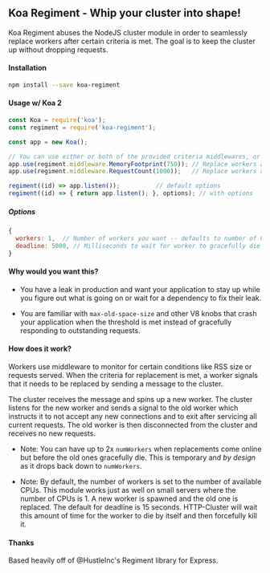## Koa Regiment - Whip your cluster into shape!

Koa Regiment abuses the NodeJS cluster module in order to seamlessly replace workers after certain
criteria is met. The goal is to keep the cluster up without dropping requests.

#### Installation
```sh
npm install --save koa-regiment
```

#### Usage w/ Koa 2
```js
const Koa = require('koa');
const regiment = require('koa-regiment');

const app = new Koa();

// You can use either or both of the provided criteria middlewares, or contribute your own
app.use(regiment.middleware.MemoryFootprint(750)); // Replace workers after rss reaches 750mb
app.use(regiment.middleware.RequestCount(1000));   // Replace workers after every 1000 requests

regiment((id) => app.listen());          // default options
regiment((id) => { return app.listen(); }, options); // with options
```

##### Options

```js
{
  workers: 1,  // Number of workers you want -- defaults to number of CPUs
  deadline: 5000, // Milliseconds to wait for worker to gracefully die before forcing death
}
```

#### Why would you want this?

 - You have a leak in production and want your application to stay up while you figure out what is
going on or wait for a dependency to fix their leak.

 - You are familiar with `max-old-space-size` and other V8 knobs that crash your application
when the threshold is met instead of gracefully responding to outstanding requests.

#### How does it work?

Workers use middleware to monitor for certain conditions like RSS size or requests served. When the
criteria for replacement is met, a worker signals that it needs to be replaced by sending a message
to the cluster.

The cluster receives the message and spins up a new worker. The cluster listens for the new worker
and sends a signal to the old worker which instructs it to not accept any new connections and to
exit after servicing all current requests. The old worker is then disconnected from the cluster
and receives no new requests.

 - Note: You can have up to 2x `numWorkers` when replacements come online but before the old
ones gracefully die. This is temporary and *by design* as it drops back down to `numWorkers`.

 - Note: By default, the number of workers is set to the number of available CPUs. This module works
just as well on small servers where the number of CPUs is 1. A new worker is spawned and the old one
is replaced. The default for deadline is 15 seconds. HTTP-Cluster will wait this amount of time
for the worker to die by itself and then forcefully kill it.

#### Thanks

Based heavily off of @HustleInc's Regiment library for Express.
